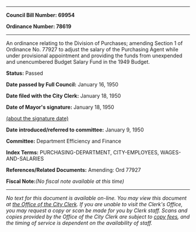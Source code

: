 

********

**Council Bill Number: 69954**
   
**Ordinance Number: 78619**
********

 An ordinance relating to the Division of Purchases; amending Section 1 of Ordinance No. 77927 to adjust the salary of the Purchasing Agent while under provisional appointment and providing the funds from unexpended and unencumbered Budget Salary Fund in the 1949 Budget.

**Status:** Passed
   
**Date passed by Full Council:** January 16, 1950
   
**Date filed with the City Clerk:** January 18, 1950
   
**Date of Mayor's signature:** January 18, 1950
   
[(about the signature date)](/~public/approvaldate.htm)
   
   
   
**Date introduced/referred to committee:** January 9, 1950
   
**Committee:** Department Efficiency and Finance
   
   
**Index Terms:** PURCHASING-DEPARTMENT, CITY-EMPLOYEES, WAGES-AND-SALARIES

**References/Related Documents:** Amending: Ord 77927

**Fiscal Note:**_(No fiscal note available at this time)_
********

_No text for this document is available on-line. You may view this document at [the Office of the City Clerk](http://www.seattle.gov/leg/clerk/contactUs.htm). If you are unable to visit the Clerk's Office, you may request a copy or scan be made for you by Clerk staff. Scans and copies provided by the Office of the City Clerk are subject to [copy fees](http://clerk.seattle.gov/~public/clerkfees.htm), and the timing of service is dependent on the availability of staff._

